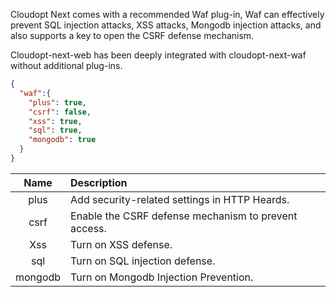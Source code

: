 ﻿﻿Cloudopt Next comes with a recommended Waf plug-in, Waf can effectively prevent SQL injection attacks, XSS attacks, Mongodb injection attacks, and also supports a key to open the CSRF defense mechanism.

Cloudopt-next-web has been deeply integrated with cloudopt-next-waf without additional plug-ins.

````json
{
  "waf":{
    "plus": true,
    "csrf": false,
    "xss": true,
    "sql": true,
    "mongodb": true
  }
}
````

| Name     | Description|
|:--------:|:-------|
| plus| Add security-related settings in HTTP Heards.      |
| csrf| Enable the CSRF defense mechanism to prevent access.      |
| Xss| Turn on XSS defense.     |
| sql| Turn on SQL injection defense.      |
| mongodb| Turn on Mongodb Injection Prevention.      |

